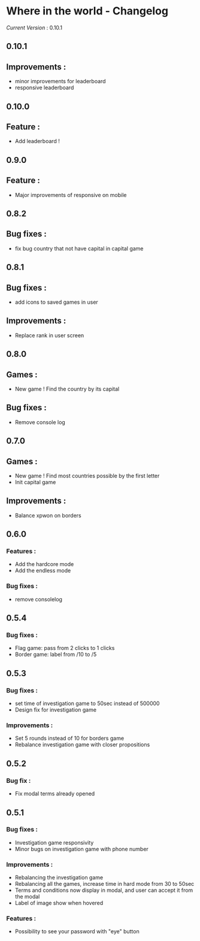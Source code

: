 # Where in the world - Changelog

_*Current Version*_ : 0.10.1

## 0.10.1

## Improvements :

- minor improvements for leaderboard
- responsive leaderboard
## 0.10.0

## Feature :

- Add leaderboard !

## 0.9.0

## Feature :

- Major improvements of responsive on mobile

## 0.8.2

## Bug fixes :

- fix bug country that not have capital in capital game

## 0.8.1

## Bug fixes :

- add icons to saved games in user

## Improvements :

- Replace rank in user screen

## 0.8.0

## Games :

- New game ! Find the country by its capital

## Bug fixes :

- Remove console log

## 0.7.0

## Games :

- New game ! Find most countries possible by the first letter
- Init capital game

## Improvements :

- Balance xpwon on borders

## 0.6.0

### Features :

- Add the hardcore mode
- Add the endless mode

### Bug fixes :

- remove consolelog

## 0.5.4

### Bug fixes :

- Flag game: pass from 2 clicks to 1 clicks
- Border game: label from /10 to /5

## 0.5.3

### Bug fixes :

- set time of investigation game to 50sec instead of 500000
- Design fix for investigation game

### Improvements :

- Set 5 rounds instead of 10 for borders game
- Rebalance investigation game with closer propositions

## 0.5.2

### Bug fix :

- Fix modal terms already opened

## 0.5.1

### Bug fixes :

- Investigation game responsivity
- Minor bugs on investigation game with phone number

### Improvements :

- Rebalancing the investigation game
- Rebalancing all the games, increase time in hard mode from 30 to 50sec
- Terms and conditions now display in modal, and user can accept it from the modal
- Label of image show when hovered

### Features :

- Possibility to see your password with "eye" button
